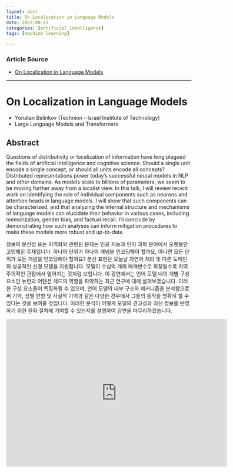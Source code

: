 ```yaml
---
layout: post
title: On Localization in Language Models
date: 2023-08-23
categories: [artificial intelligence]
tags: [machine learning]

---
```


### Article Source

* [On Localization in Language Models](https://simons.berkeley.edu/talks/yonatan-belinkov-technion-israel-institute-technology-2023-08-16)

---

# On Localization in Language Models

* Yonatan Belinkov (Technion - Israel Institute of Technology)
* Large Language Models and Transformers


## Abstract


Questions of distributivity or localization of information have long plagued the fields of artificial intelligence and cognitive science. Should a single unit encode a single concept, or should all units encode all concepts? Distributed representations power today’s successful neural models in NLP and other domains. As models scale to billions of parameters, we seem to be moving further away from a localist view. In this talk, I will review recent work on identifying the role of individual components such as neurons and attention heads in language models. I will show that such components can be characterized, and that analyzing the internal structure and mechanisms of language models can elucidate their behavior in various cases, including memorization, gender bias, and factual recall. I’ll conclude by demonstrating how such analyses can inform mitigation procedures to make these models more robust and up-to-date.

정보의 분산성 또는 지역화와 관련된 문제는 인공 지능과 인지 과학 분야에서 오랫동안 고민해온 주제입니다. 하나의 단위가 하나의 개념을 인코딩해야 할까요, 아니면 모든 단위가 모든 개념을 인코딩해야 할까요? 분산 표현은 오늘날 자연어 처리 및 다른 도메인의 성공적인 신경 모델을 지원합니다. 모델이 수십억 개의 매개변수로 확장될수록 지역주의적인 관점에서 멀어지는 것처럼 보입니다. 이 강연에서는 언어 모델 내의 개별 구성 요소인 뉴런과 어텐션 헤드의 역할을 파악하는 최근 연구에 대해 살펴보겠습니다. 이러한 구성 요소들이 특징화될 수 있으며, 언어 모델의 내부 구조와 메커니즘을 분석함으로써 기억, 성별 편향 및 사실적 기억과 같은 다양한 경우에서 그들의 동작을 명확히 할 수 있다는 것을 보여줄 것입니다. 이러한 분석이 어떻게 모델의 견고성과 최신 정보를 반영하기 위한 완화 절차에 기여할 수 있는지를 설명하여 강연을 마무리하겠습니다.

<iframe width="600" height="400" src="https://www.youtube.com/embed/J-CTR0xHr98" title="YouTube video player" frameborder="0" allow="accelerometer; autoplay; clipboard-write; encrypted-media; gyroscope; picture-in-picture; web-share" allowfullscreen></iframe>